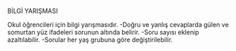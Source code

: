 BİLGİ YARIŞMASI

Okul öğrencileri için bilgi yarışmasıdır.
-Doğru ve yanlış cevaplarda gülen ve somurtan yüz ifadeleri sorunun altında belirir.
-Soru sayısı eklenip azaltılabilir.
-Sorular her yaş grubuna göre değiştirilebilir.
